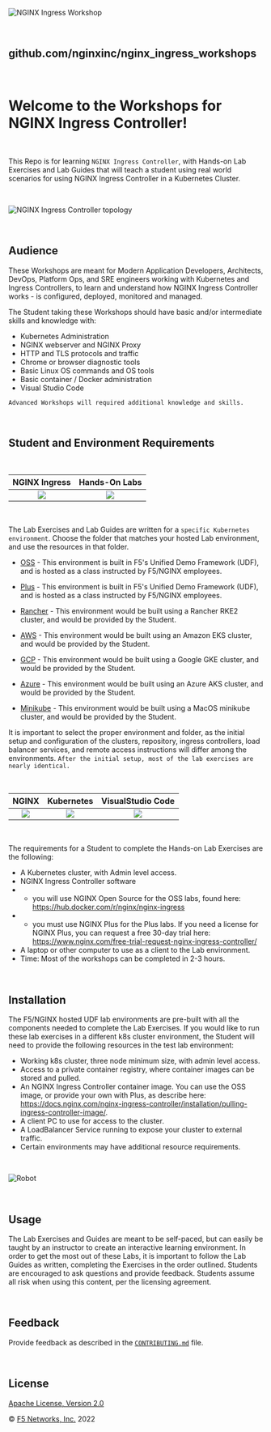 ![NGINX Ingress Workshop](media/nicworkshop-banner.png)

<br>

## github.com/nginxinc/nginx_ingress_workshops
<br>

# Welcome to the Workshops for NGINX Ingress Controller!

<br/>

This Repo is for learning `NGINX Ingress Controller`, with Hands-on Lab Exercises and Lab Guides that will teach a student using real world scenarios for using NGINX Ingress Controller in a Kubernetes Cluster.

<br>

![NGINX Ingress Controller topology](media/nic-topology.svg)

<br/>

## Audience

These Workshops are meant for Modern Application Developers, Architects, DevOps, Platform Ops, and SRE engineers working with Kubernetes and Ingress Controllers, to learn and understand how NGINX Ingress Controller works - is configured, deployed, monitored and managed.

The Student taking these Workshops should have basic and/or intermediate skills and knowledge with:

- Kubernetes Administration
- NGINX webserver and NGINX Proxy
- HTTP and TLS protocols and traffic
- Chrome or browser diagnostic tools
- Basic Linux OS commands and OS tools
- Basic container / Docker administration
- Visual Studio Code

`Advanced Workshops will required additional knowledge and skills.`

<br>

## Student and Environment Requirements

</br>

NGINX Ingress  |  Hands-On Labs
:-------------------------:|:-------------------------:
![](media/nginx-ingress-icon.png)  |  ![](media/developer-seated.svg)

<br/>

The Lab Exercises and Lab Guides are written for a `specific Kubernetes environment`.  Choose the folder that matches your hosted Lab environment, and use the resources in that folder.

- [OSS](OSS/labs/LabGuide.md) -  This environment is built in F5's Unified Demo Framework (UDF), and is hosted as a class instructed by F5/NGINX employees.

- [Plus](Plus/labs/LabGuide.md) - This environment is built in F5's Unified Demo Framework (UDF), and is hosted as a class instructed by F5/NGINX employees.

- [Rancher](Rancher/labs/LabGuide.md) - This environment would be built using a Rancher RKE2 cluster, and would be provided by the Student.

- [AWS](AWS/labs/LabGuide.md) - This environment would be built using an Amazon EKS cluster, and would be provided by the Student.

- [GCP](GCP/labs/LabGuide.md) - This environment would be built using a Google GKE cluster, and would be provided by the Student.

- [Azure](Azure/labs/LabGuide.md) - This environment would be built using an Azure AKS cluster, and would be provided by the Student.

- [Minikube](Minikube/labs/LabGuide.md) - This environment would be built using a MacOS minikube cluster, and would be provided by the Student.

It is important to select the proper environment and folder, as the initial setup and configuration of the clusters, repository, ingress controllers, load balancer services, and remote access instructions will differ among the environments.  `After the initial setup, most of the lab exercises are nearly identical.`

<br>

NGINX  |  Kubernetes  |  VisualStudio Code
:-------------------------:|:-------------------------:|:-------------------------:
![](media/nginx-icon.png)  |  ![](media/kubernetes-icon.png)   |  ![](media/vs-code-icon.png)

<br/>

The requirements for a Student to complete the Hands-on Lab Exercises are the following:

- A Kubernetes cluster, with Admin level access.
- NGINX Ingress Controller software
- - you will use NGINX Open Source for the OSS labs, found here:  https://hub.docker.com/r/nginx/nginx-ingress  
- - you must use NGINX Plus for the Plus labs.  If you need a license for NGINX Plus, you can request a free 30-day trial here:  https://www.nginx.com/free-trial-request-nginx-ingress-controller/
- A laptop or other computer to use as a client to the Lab environment.
- Time:  Most of the workshops can be completed in 2-3 hours.  

<br>

## Installation

The F5/NGINX hosted UDF lab environments are pre-built with all the components needed to complete the Lab Exercises.  If you would like to run these lab exercises in a different k8s cluster environment, the Student will need to provide the following resources in the test lab environment:

- Working k8s cluster, three node minimum size, with admin level access.
- Access to a private container registry, where container images can be stored and pulled.
- An NGINX Ingress Controller container image.  You can use the OSS image, or provide your own with Plus, as describe here: https://docs.nginx.com/nginx-ingress-controller/installation/pulling-ingress-controller-image/.
- A client PC to use for access to the cluster.
- A LoadBalancer Service running to expose your cluster to external traffic.
- Certain environments may have additional resource requirements.

<br>

![Robot](media/robot.svg)

<br>

## Usage

The Lab Exercises and Guides are meant to be self-paced, but can easily be taught by an instructor to create an interactive learning environment.  In order to get the most out of these Labs, it is important to follow the Lab Guides as written, completing the Exercises in the order outlined.  Students are encouraged to ask questions and provide feedback.  Students assume all risk when using this content, per the licensing agreement.

<br>

## Feedback

Provide feedback as described in the [`CONTRIBUTING.md`](https://github.com/nginxinc/nginx-ingress-workshops/blob/main/CONTRIBUTING.md) file.

<br>

## License

[Apache License, Version 2.0](https://github.com/nginxinc/nginx-ingress-workshops/blob/main/LICENSE)

&copy; [F5 Networks, Inc.](https://www.f5.com/) 2022
